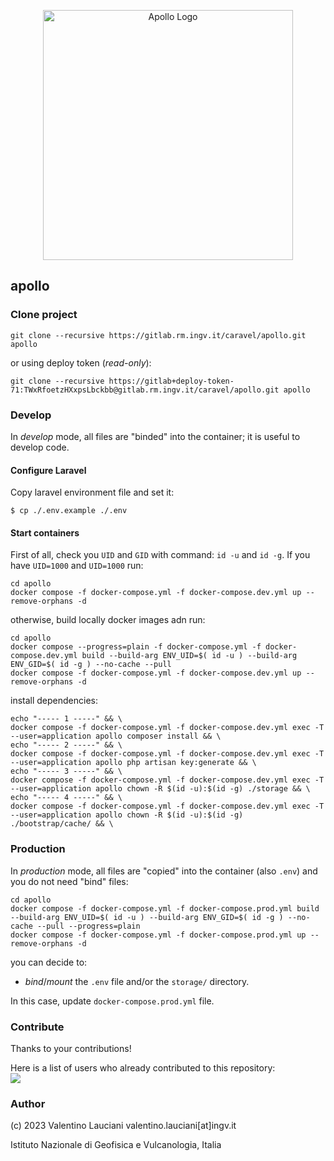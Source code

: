 <p align="center"><a href="https://github.com/ingv/apollo" target="_blank"><img src="https://raw.githubusercontent.com/INGV/apollo/art/main/apollo.png" width="400" alt="Apollo Logo"></a></p>

## apollo

### Clone project
```
git clone --recursive https://gitlab.rm.ingv.it/caravel/apollo.git apollo
```
or using deploy token (*read-only*):
```
git clone --recursive https://gitlab+deploy-token-71:TWxRfoetzHXxpsLbckbb@gitlab.rm.ingv.it/caravel/apollo.git apollo
```
### Develop
In *develop* mode, all files are "binded" into the container; it is useful to develop code.
#### Configure Laravel
Copy laravel environment file and set it:
```
$ cp ./.env.example ./.env
```
#### Start containers

First of all, check you `UID` and `GID` with command: `id -u` and `id -g`.
If you have `UID=1000` and `UID=1000` run:
```
cd apollo
docker compose -f docker-compose.yml -f docker-compose.dev.yml up --remove-orphans -d
```

otherwise, build locally docker images adn run:
```
cd apollo
docker compose --progress=plain -f docker-compose.yml -f docker-compose.dev.yml build --build-arg ENV_UID=$( id -u ) --build-arg ENV_GID=$( id -g ) --no-cache --pull
docker compose -f docker-compose.yml -f docker-compose.dev.yml up --remove-orphans -d
```

install dependencies:
```
echo "----- 1 -----" && \
docker compose -f docker-compose.yml -f docker-compose.dev.yml exec -T --user=application apollo composer install && \
echo "----- 2 -----" && \
docker compose -f docker-compose.yml -f docker-compose.dev.yml exec -T --user=application apollo php artisan key:generate && \
echo "----- 3 -----" && \
docker compose -f docker-compose.yml -f docker-compose.dev.yml exec -T --user=application apollo chown -R $(id -u):$(id -g) ./storage && \
echo "----- 4 -----" && \
docker compose -f docker-compose.yml -f docker-compose.dev.yml exec -T --user=application apollo chown -R $(id -u):$(id -g) ./bootstrap/cache/ && \ 
```

### Production
In *production* mode, all files are "copied" into the container (also `.env`) and you do not need "bind" files:
```
cd apollo
docker compose -f docker-compose.yml -f docker-compose.prod.yml build --build-arg ENV_UID=$( id -u ) --build-arg ENV_GID=$( id -g ) --no-cache --pull --progress=plain
docker compose -f docker-compose.yml -f docker-compose.prod.yml up --remove-orphans -d
```
you can decide to:
-  *bind*/*mount* the `.env` file and/or the `storage/` directory. 

In this case, update `docker-compose.prod.yml` file.

### Contribute
Thanks to your contributions!

Here is a list of users who already contributed to this repository: \
<a href="https://github.com/ingv/apollo/graphs/contributors">
  <img src="https://contrib.rocks/image?repo=ingv/apollo" />
</a>

### Author
(c) 2023 Valentino Lauciani valentino.lauciani[at]ingv.it 

Istituto Nazionale di Geofisica e Vulcanologia, Italia
